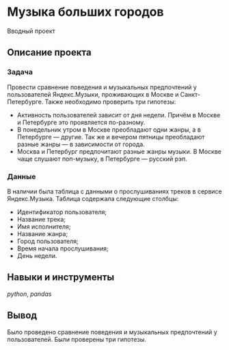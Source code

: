 # Музыка больших городов
Вводный проект

## Описание проекта
### Задача
Провести сравнение поведения и музыкальных предпочтений у пользователей Яндекс.Музыки, проживающих в Москве и Санкт-Петербурге. Также необходимо проверить три гипотезы:
* Активность пользователей зависит от дня недели. Причём в Москве и Петербурге это проявляется по-разному.
* В понедельник утром в Москве преобладают одни жанры, а в Петербурге — другие. Так же и вечером пятницы преобладают разные жанры — в зависимости от города.
* Москва и Петербург предпочитают разные жанры музыки. В Москве чаще слушают поп-музыку, в Петербурге — русский рэп.

### Данные
В наличии была таблица с данными о прослушиваниях треков в сервисе Яндекс.Музыка.
Таблица содержала следующие столбцы:
* Идентификатор пользователя;
* Название трека;  
* Имя исполнителя;
* Название жанра;
* Город пользователя;
* Время начала прослушивания;
* День недели.

## Навыки и инструменты
*python*, *pandas*

##  Вывод
Было проведено сравнение поведения и музыкальных предпочтений у пользователей. Были проверены три гипотезы.
